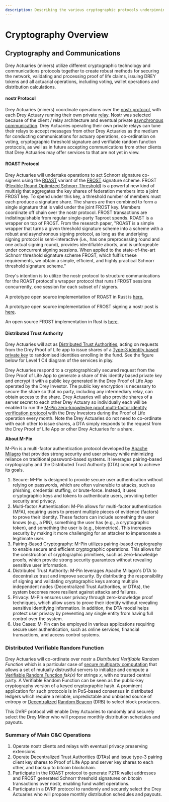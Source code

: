 ```yaml
---
description: Describing the various cryptographic protocols underpinning the Drey Network.
---
```


# Cryptography Overview

## Cryptography and Communications

Drey Actuaries (miners) utilize different cryptographic technology and communications protocols together to create robust methods for securing the network, validating and processing proof of life claims, issuing DREY tokens and all actuarial operations, including voting, wallet operations and distribution calculations.

#### nostr Protocol <a href="#nostr-protocol" id="nostr-protocol"></a>

Drey Actuaries (miners) coordinate operations over the [nostr protocol](https://nostr.com/), with each Drey Actuary running their own private [relay](https://nostr.com/relays). Nostr was selected because of the client / relay architecture and eventual private [asynchronous communication](https://bitcoinmagazine.com/technical/how-nostr-can-improve-bitcoin-privacy). Drey Actuaries operating their own private relays can tune their relays to accept messages from other Drey Actuaries as the medium for conducting communications for actuary operations, co-ordination on voting, cryptographic threshold signature and verifiable random function protocols, as well as in future accepting communications from other clients that Drey Actuaries may offer services to that are not yet in view.

#### ROAST Protocol <a href="#roast-protocol" id="roast-protocol"></a>

Drey Actuaries will undertake operations to act Schnorr signature co-signers using the [ROAST](https://eprint.iacr.org/2022/550) variant of the [FROST](https://eprint.iacr.org/2020/852) signature scheme. FROST ([Flexible Round Optimized Schnorr Threshold](https://eprint.iacr.org/2020/852.pdf)) is a powerful new kind of multisig that aggregates the key shares of federation members into a joint FROST key. To spend under this key, a threshold number of members must each produce a signature share. The shares are then combined to form a single signature that is valid under the joint FROST key. Members coordinate off chain over the nostr protocol. FROST transactions are indistinguishable from regular single-party Taproot spends. ROAST is a wrapper on top of FROST. From the research paper, "ROAST is a simple wrapper that turns a given threshold signature scheme into a scheme with a robust and asynchronous signing protocol, as long as the underlying signing protocol is semi-interactive (i.e., has one preprocessing round and one actual signing round), provides identifiable aborts, and is unforgeable under concurrent signing sessions. When applied to the state-of-the-art Schnorr threshold signature scheme FROST, which fulfils these requirements, we obtain a simple, efficient, and highly practical Schnorr threshold signature scheme."

Drey's intention is to utilize the nostr protocol to structure communications for the ROAST protocol's wrapper protocol that runs 𝑡 FROST sessions concurrently, one session for each subset of 𝑡 signers.

A prototype open source implementation of ROAST in Rust is [here.](https://github.com/nickfarrow/roast/tree/b7f64d7a70a421d6a5bfb10ccb765b091e8c0ca3)

A prototype open source implementation of ​FROST signing a nostr post is [here](https://github.com/nickfarrow/frostr).

An open source FROST implementation in Rust is [here](https://github.com/LLFourn/secp256kfun/blob/master/schnorr\_fun/src/frost.rs).

#### Distributed Trust Authority <a href="#distributed-trust-authority" id="distributed-trust-authority"></a>

Drey Actuaries will act as [Distributed Trust Authorities](https://milagro.apache.org/docs/milagro-design), acting on requests from the Drey Proof of Life app to issue shares of a [Type-3 identity based private key](https://milagro.apache.org/docs/milagro-crypto) to randomised identities enrolling in the fund. See the figure below for Level 1 C4 diagram of the services in play.

Drey Actuaries respond to a cryptographically secured request from the Drey Proof of Life App to generate a share of this identity based private key and encrypt it with a public key generated in the Drey Proof of Life App operated by the Drey Investor. The public key encryption is necessary to secure the share so that no party, including any intermediary relay, can obtain access to the share. Drey Actuaries will also provide shares of a server secret to each other Drey Actuary so individually each will be enabled to run the [M-Pin zero-knowledge proof multi-factor identity verification protocol ](https://milagro.apache.org/docs/milagro-protocols)with the Drey Investors during the Proof of Life operation every month. Note the Drey Actuaries do not need to co-ordinate with each other to issue shares, a DTA simply responds to the request from the Drey Proof of Life App or other Drey Actuaries for a share.

**About M-Pin**

M-Pin is a multi-factor authentication protocol developed by [Apache Milagro](https://milagro.apache.org/docs/milagro-intro) that provides strong security and user privacy while minimizing reliance on traditional password-based systems. It leverages pairing-based cryptography and the Distributed Trust Authority (DTA) concept to achieve its goals.

1. Secure: M-Pin is designed to provide secure user authentication without relying on passwords, which are often vulnerable to attacks, such as phishing, credential stuffing, or brute-force. Instead, it uses cryptographic keys and tokens to authenticate users, providing better security and privacy.
2. Multi-factor Authentication: M-Pin allows for multi-factor authentication (MFA), requiring users to present multiple pieces of evidence (factors) to prove their identity. These factors can include something the user knows (e.g., a PIN), something the user has (e.g., a cryptographic token), and something the user is (e.g., biometrics). This increases security by making it more challenging for an attacker to impersonate a legitimate user.
3. Pairing-Based Cryptography: M-Pin utilizes pairing-based cryptography to enable secure and efficient cryptographic operations. This allows for the construction of cryptographic primitives, such as zero-knowledge proofs, which provide strong security guarantees without revealing sensitive user information.
4. Distributed Trust Authority: M-Pin leverages Apache Milagro's DTA to decentralize trust and improve security. By distributing the responsibility of signing and validating cryptographic keys among multiple independent nodes (Decentralized Trust Authorities, or DTAs), the system becomes more resilient against attacks and failures.
5. Privacy: M-Pin ensures user privacy through zero-knowledge proof techniques, which allow users to prove their identity without revealing sensitive identifying information. In addition, the DTA model helps protect user privacy by preventing any single entity from having full control over the system.
6. Use Cases: M-Pin can be employed in various applications requiring secure user authentication, such as online services, financial transactions, and access control systems.

### Distributed Verifiable Random Function

Drey Actuaries will co-ordinate over nostr a _Distributed Verifiable Random Function_ which is a particular case of [secure multiparty computation](https://en.wikipedia.org/wiki/Secure\_multi-party\_computation) that allows a set of mutually distrustful servers to initialize and compute a [Verifiable Random Function](https://tools.ietf.org/html/draft-irtf-cfrg-vrf-05) _fsk(x)_ for strings _x_, with no trusted central party. A Verifiable Random Function can be seen as the public-key cryptography version of a keyed cryptographic hash. A prominent application for such protocols is in PoS-based consensus in distributed ledgers which require a reliable, unpredictable and unbiased source of entropy or [Decentralized](https://blog.cloudflare.com/league-of-entropy/) [Random Beacon](https://csrc.nist.gov/projects/interoperable-randomness-beacons) (DRB) to select block producers.

This DVRF protocol will enable Drey Actuaries to randomly and securely select the Drey Miner who will propose monthly distribution schedules and payouts.

### Summary of Main C\&C Operations

1. Operate nostr clients and relays with eventual privacy preserving extensions.
2. Operate Decentralized Trust Authorities (DTAs) and issue type-3 pairing client key shares to Proof of Life App and server key shares to each other, and backup to bitcoin blockchain.
3. Participate in the ROAST protocol to generate P2TR wallet addresses and FROST generated Schnorr threshold signatures on bitcoin transactions over nostr, enabling fund wallet operations.
4. Participate in a DVRF protocol to randomly and securely select the Drey Actuaries who will propose monthly distribution schedules and payouts.

